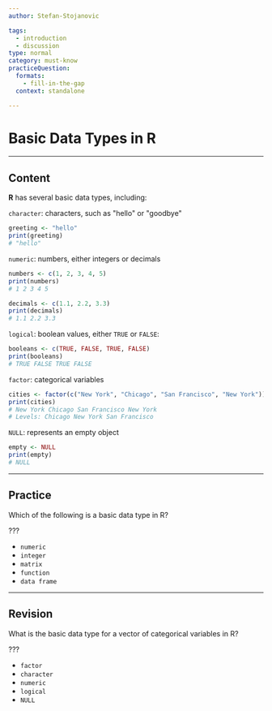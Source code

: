 ```yaml
---
author: Stefan-Stojanovic

tags:
  - introduction
  - discussion
type: normal
category: must-know
practiceQuestion:
  formats:
    - fill-in-the-gap
  context: standalone

---
```


# Basic Data Types in R

---

## Content

**R** has several basic data types, including:

`character`: characters, such as "hello" or "goodbye"
```r
greeting <- "hello"
print(greeting)
# "hello"
```

`numeric`: numbers, either integers or decimals

```r
numbers <- c(1, 2, 3, 4, 5)
print(numbers)
# 1 2 3 4 5

decimals <- c(1.1, 2.2, 3.3)
print(decimals)
# 1.1 2.2 3.3
```

`logical`: boolean values, either `TRUE` or `FALSE`:

```r
booleans <- c(TRUE, FALSE, TRUE, FALSE)
print(booleans)
# TRUE FALSE TRUE FALSE
```

`factor`: categorical variables
```r
cities <- factor(c("New York", "Chicago", "San Francisco", "New York"))
print(cities)
# New York Chicago San Francisco New York
# Levels: Chicago New York San Francisco
```

`NULL`: represents an empty object
```r
empty <- NULL
print(empty)
# NULL
```

---
## Practice

Which of the following is a basic data type in R?

???

- `numeric`
- `integer`
- `matrix`
- `function`
- `data frame`

---
## Revision

What is the basic data type for a vector of categorical variables in R?

???

- `factor`
- `character`
- `numeric`
- `logical`
- `NULL`